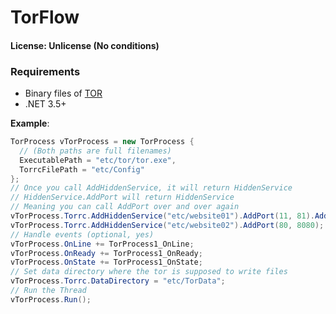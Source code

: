 # TorFlow
#### License: Unlicense (No conditions)

### Requirements
- Binary files of [TOR](https://github.com/SlowsieNT/TorFlow/releases/tag/resources)
- .NET 3.5+

__Example__:
```cs
TorProcess vTorProcess = new TorProcess {
  // (Both paths are full filenames)
  ExecutablePath = "etc/tor/tor.exe",
  TorrcFilePath = "etc/Config"
};
// Once you call AddHiddenService, it will return HiddenService
// HiddenService.AddPort will return HiddenService
// Meaning you can call AddPort over and over again
vTorProcess.Torrc.AddHiddenService("etc/website01").AddPort(11, 81).AddPort(24, 181);
vTorProcess.Torrc.AddHiddenService("etc/website02").AddPort(80, 8080);
// Handle events (optional, yes)
vTorProcess.OnLine += TorProcess1_OnLine;
vTorProcess.OnReady += TorProcess1_OnReady;
vTorProcess.OnState += TorProcess1_OnState;
// Set data directory where the tor is supposed to write files
vTorProcess.Torrc.DataDirectory = "etc/TorData";
// Run the Thread
vTorProcess.Run();
```
